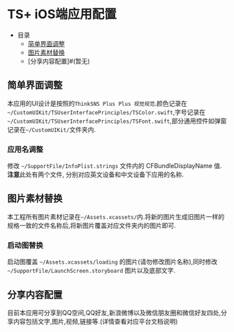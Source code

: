 # TS+ iOS端应用配置

* 目录
	* [简单界面调整](#简单界面调整)
	* [图片素材替换](#图片素材替换)
	* [分享内容配置]#(暂无)


## 简单界面调整

本应用的UI设计是按照的`ThinkSNS Plus Plus 视觉规范`.颜色记录在`~/CustomUIKit/TSUserInterfacePrinciples/TSColor.swift`,字号记录在`~/CustomUIKit/TSUserInterfacePrinciples/TSFont.swift`,部分通用控件如弹窗记录在`~/CustomUIKit/`文件夹内.

### 应用名调整

修改 `~/SupportFile/InfoPlist.strings` 文件内的 CFBundleDisplayName 值.**注意**此处有两个文件, 分别对应英文设备和中文设备下应用的名称.

## 图片素材替换

本工程所有图片素材记录在`~/Assets.xcassets/`内.将新的图片生成旧图片一样的规格一致的文件名称后,将新图片覆盖对应文件夹内的图片即可.

### 启动图替换

启动图覆盖 `~/Assets.xcassets/loading` 的图片(请勿修改图片名称),同时修改 `~/SupportFile/LaunchScreen.storyboard` 图片以及底部文字.

## 分享内容配置

目前本应用可分享到QQ空间,QQ好友,新浪微博以及微信朋友圈和微信好友四处,分享内容包括文字,图片,视频,链接等.(详情查看对应平台文档说明)
